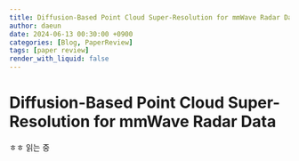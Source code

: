 ```yaml
---
title: Diffusion-Based Point Cloud Super-Resolution for mmWave Radar Data
author: daeun
date: 2024-06-13 00:30:00 +0900
categories: [Blog, PaperReview]
tags: [paper review]
render_with_liquid: false
---
```


# Diffusion-Based Point Cloud Super-Resolution for mmWave Radar Data

ㅎㅎ 읽는 중
